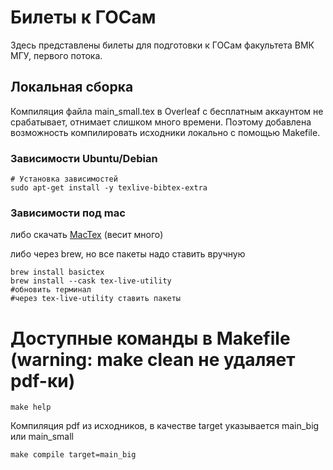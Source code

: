 # Билеты к ГОСам

Здесь представлены билеты для подготовки к ГОСам факультета ВМК МГУ, первого потока.

## Локальная сборка

Компиляция файла main_small.tex в Overleaf с бесплатным аккаунтом не срабатывает, отнимает слишком много времени.
Поэтому добавлена возможность компилировать исходники локально с помощью Makefile.

### Зависимости Ubuntu/Debian

```console
# Установка зависимостей
sudo apt-get install -y texlive-bibtex-extra
```

### Зависимости под mac
либо скачать [MacTex](https://tug.org/mactex/) (весит много)

либо через brew, но все пакеты надо ставить вручную
```
brew install basictex
brew install --cask tex-live-utility
#обновить терминал
#через tex-live-utility ставить пакеты
```



# Доступные команды в Makefile (warning: make clean не удаляет pdf-ки)
```
make help
```

Компиляция pdf из исходников, в качестве target указывается main_big или main_small
```console
make compile target=main_big
```


